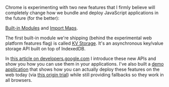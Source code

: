 Chrome is experimenting with two new features that I firmly believe will completely change how we bundle and deploy JavaScript applications in the future (for the better):

[Built-in Modules](https://github.com/tc39/proposal-javascript-standard-library) and [Import Maps](https://github.com/WICG/import-maps).

The first built-in module we're shipping (behind the experimental web platform features flag) is called [KV Storage](https://github.com/WICG/kv-storage). It's an asynchronous key/value storage API built on top of IndexedDB.

In [this article on developers.google.com](https://developers.google.com/web/updates/2019/03/kv-storage) I introduce these new APIs and show you how you can use them in your applications. I've also built a [demo application](https://rollup-built-in-modules.glitch.me/) that shows how you can actually deploy these features on the web today (via [this origin trial](https://developers.chrome.com/origintrials/#/registration/1097752409171558401)) while still providing fallbacks so they work in all browsers.
